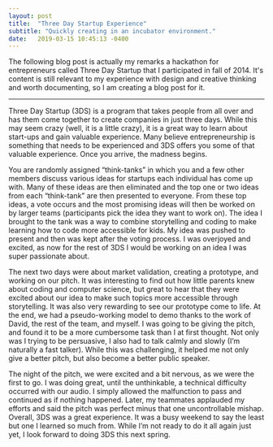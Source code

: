 ```yaml
---
layout: post
title:  "Three Day Startup Experience"
subtitle: "Quickly creating in an incubator environment."
date:   2019-03-15 10:45:13 -0400
---
```


The following blog post is actually my remarks a hackathon for entrepreneurs called Three Day Startup that I participated in fall of 2014. It's content is still relevant to my experience with design and creative thinking and worth documenting, so I am creating a blog post for it.    

- - -

Three Day Startup (3DS) is a program that takes people from all over and has them come together to create companies in just three days. While this may seem crazy (well, it is a little crazy), it is a great way to learn about start-ups and gain valuable experience. Many believe entrepreneurship is something that needs to be experienced and 3DS offers you some of that valuable experience. Once you arrive, the madness begins.

You are randomly assigned “think-tanks” in which you and a few other members discuss various ideas for startups each individual has come up with. Many of these ideas are then eliminated and the top one or two ideas from each “think-tank” are then presented to everyone. From these top ideas, a vote occurs and the most promising ideas will then be worked on by larger teams (participants pick the idea they want to work on). The idea I brought to the tank was a way to combine storytelling and coding to make learning how to code more accessible for kids. My idea was pushed to present and then was kept after the voting process. I was overjoyed and excited, as now for the rest of 3DS I would be working on an idea I was super passionate about.

The next two days were about market validation, creating a prototype, and working on our pitch. It was interesting to find out how little parents knew about coding and computer science, but great to hear that they were excited about our idea to make such topics more accessible through storytelling. It was also very rewarding to see our prototype come to life. At the end, we had a pseudo-working model to demo thanks to the work of David, the rest of the team, and myself. I was going to be giving the pitch, and found it to be a more cumbersome task than I at first thought. Not only was I trying to be persuasive, I also had to talk calmly and slowly (I’m naturally a fast talker). While this was challenging, it helped me not only give a better pitch, but also become a better public speaker.

The night of the pitch, we were excited and a bit nervous, as we were the first to go. I was doing great, until the unthinkable, a technical difficulty occurred with our audio. I simply allowed the malfunction to pass and continued as if nothing happened. Later, my teammates applauded my efforts and said the pitch was perfect minus that one uncontrollable mishap. Overall, 3DS was a great experience. It was a busy weekend to say the least but one I learned so much from. While I’m not ready to do it all again just yet, I look forward to doing 3DS this next spring.
